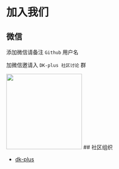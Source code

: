 # 加入我们

## 微信

添加微信请备注 `Github` 用户名

加微信邀请入 `DK-plus 社区讨论` 群

<img height="200px"  src="https://oss.cadwaladerss.com/dk-plus/images/wxcrcoder.jpg">
## 社区组织

- [dk-plus](https://github.com/dk-plus-ui/dk-plus-ui)
